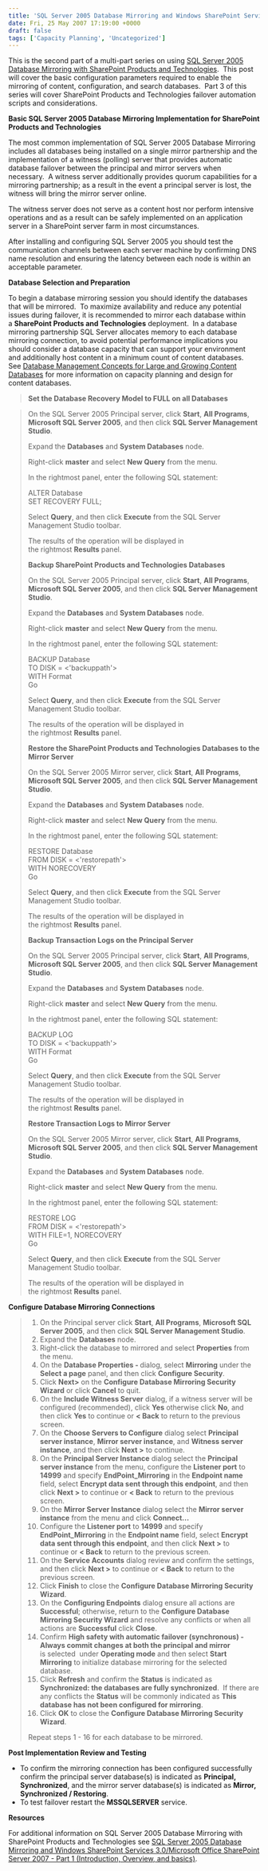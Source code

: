 ```yaml
---
title: 'SQL Server 2005 Database Mirroring and Windows SharePoint Services 3.0/Microsoft Office SharePoint Server 2007 - Part 2 (Configuration)'
date: Fri, 25 May 2007 17:19:00 +0000
draft: false
tags: ['Capacity Planning', 'Uncategorized']
---
```


This is the second part of a multi-part series on using [SQL Server 2005 Database Mirroring with SharePoint Products and Technologies](http://blogs.technet.com/wbaer/archive/2007/04/23/sql-server-2005-database-mirroring-and-windows-sharepoint-services-3-0-microsoft-office-sharepoint-server-2007-part-1-introduction-overview-and-basics.aspx).  This post will cover the basic configuration parameters required to enable the mirroring of content, configuration, and search databases.  Part 3 of this series will cover SharePoint Products and Technologies failover automation scripts and considerations.

**Basic SQL Server 2005 Database Mirroring Implementation for SharePoint Products and Technologies**

The most common implementation of SQL Server 2005 Database Mirroring includes all databases being installed on a single mirror partnership and the implementation of a witness (polling) server that provides automatic database failover between the principal and mirror servers when necessary.  A witness server additionally provides quorum capabilities for a mirroring partnership; as a result in the event a principal server is lost, the witness will bring the mirror server online.

The witness server does not serve as a content host nor perform intensive operations and as a result can be safely implemented on an application server in a SharePoint server farm in most circumstances.

After installing and configuring SQL Server 2005 you should test the communication channels between each server machine by confirming DNS name resolution and ensuring the latency between each node is within an acceptable parameter.

**Database Selection and Preparation**

To begin a database mirroring session you should identify the databases that will be mirrored.  To maximize availability and reduce any potential issues during failover, it is recommended to mirror each database within a **SharePoint Products and Technologies** deployment.  In a database mirroring partnership SQL Server allocates memory to each database mirroring connection, to avoid potential performance implications you should consider a database capacity that can support your environment and additionally host content in a minimum count of content databases.  See [Database Management Concepts for Large and Growing Content Databases](http://blogs.technet.com/wbaer/archive/2007/05/08/database-management-concepts-for-large-and-growing-content-databases.aspx "Database Management Concepts for Large and Growing Content Databases") for more information on capacity planning and design for content databases.

> **Set the Database Recovery Model to FULL on all Databases**

> On the SQL Server 2005 Principal server, click **Start**, **All Programs**, **Microsoft SQL Server 2005**, and then click **SQL Server Management Studio**.
> 
> Expand the **Databases** and **System Databases** node.
> 
> Right-click **master** and select **New Query** from the menu.
> 
> In the rightmost panel, enter the following SQL statement:
> 
> ALTER Database <databasename>  
> SET RECOVERY FULL;
> 
> Select **Query**, and then click **Execute** from the SQL Server Management Studio toolbar.
> 
> The results of the operation will be displayed in the rightmost **Results** panel.
> 
> **Backup SharePoint Products and Technologies Databases**
> 
> On the SQL Server 2005 Principal server, click **Start**, **All Programs**, **Microsoft SQL Server 2005**, and then click **SQL Server Management Studio**.
> 
> Expand the **Databases** and **System Databases** node.
> 
> Right-click **master** and select **New Query** from the menu.
> 
> In the rightmost panel, enter the following SQL statement:
> 
> BACKUP Database <databasename>  
> TO DISK = <'backuppath'>  
> WITH Format  
> Go
> 
> Select **Query**, and then click **Execute** from the SQL Server Management Studio toolbar.
> 
> The results of the operation will be displayed in the rightmost **Results** panel.
> 
> **Restore the SharePoint Products and Technologies Databases to the Mirror Server**
> 
> On the SQL Server 2005 Mirror server, click **Start**, **All Programs**, **Microsoft SQL Server 2005**, and then click **SQL Server Management Studio**.
> 
> Expand the **Databases** and **System Databases** node.
> 
> Right-click **master** and select **New Query** from the menu.
> 
> In the rightmost panel, enter the following SQL statement:
> 
> RESTORE Database <databasename>  
> FROM DISK = <'restorepath'>  
> WITH NORECOVERY  
> Go
> 
> Select **Query**, and then click **Execute** from the SQL Server Management Studio toolbar.
> 
> The results of the operation will be displayed in the rightmost **Results** panel.
> 
> **Backup Transaction Logs on the Principal Server**
> 
> On the SQL Server 2005 Principal server, click **Start**, **All Programs**, **Microsoft SQL Server 2005**, and then click **SQL Server Management Studio**.
> 
> Expand the **Databases** and **System Databases** node.
> 
> Right-click **master** and select **New Query** from the menu.
> 
> In the rightmost panel, enter the following SQL statement:
> 
> BACKUP LOG <databasename>  
> TO DISK = <'backuppath'>  
> WITH Format  
> Go
> 
> Select **Query**, and then click **Execute** from the SQL Server Management Studio toolbar.
> 
> The results of the operation will be displayed in the rightmost **Results** panel.
> 
> **Restore Transaction Logs to Mirror Server**
> 
> On the SQL Server 2005 Mirror server, click **Start**, **All Programs**, **Microsoft SQL Server 2005**, and then click **SQL Server Management Studio**.
> 
> Expand the **Databases** and **System Databases** node.
> 
> Right-click **master** and select **New Query** from the menu.
> 
> In the rightmost panel, enter the following SQL statement:
> 
> RESTORE LOG <databasename>  
> FROM DISK = <'restorepath'>  
> WITH FILE\=1, NORECOVERY  
> Go
> 
> Select **Query**, and then click **Execute** from the SQL Server Management Studio toolbar.
> 
> The results of the operation will be displayed in the rightmost **Results** panel.

**Configure Database Mirroring Connections**

> 1.  On the Principal server click **Start**, **All Programs**, **Microsoft SQL Server 2005**, and then click **SQL Server Management Studio**.
> 2.  Expand the **Databases** node.
> 3.  Right-click the database to mirrored and select **Properties** from the menu.
> 4.  On the **Database Properties - <databasename>** dialog, select **Mirroring** under the **Select a page** panel, and then click **Configure Security**.
> 5.  Click **Next>** on the **Configure Database Mirroring Security Wizard** or click **Cancel** to quit.
> 6.  On the **Include Witness Server** dialog, if a witness server will be configured (recommended), click **Yes** otherwise click **No**, and then click **Yes** to continue or **< Back** to return to the previous screen.
> 7.  On the **Choose Servers to Configure** dialog select **Principal server instance**, **Mirror server instance**, and **Witness server instance**, and then click **Next >** to continue.
> 8.  On the **Principal Server Instance** dialog select the **Principal server instance** from the menu, configure the **Listener port** to **14999** and specify **EndPoint\_Mirroring** in the **Endpoint name** field, select **Encrypt data sent through this endpoint**, and then click **Next >** to continue or **< Back** to return to the previous screen.
> 9.  On the **Mirror Server Instance** dialog select the **Mirror server instance** from the menu and click **Connect...**
> 10.  Configure the **Listener port** to **14999** and specify **EndPoint\_Mirroring** in the **Endpoint name** field, select **Encrypt data sent through this endpoint**, and then click **Next >** to continue or **< Back** to return to the previous screen.
> 11.  On the **Service Accounts** dialog review and confirm the settings, and then click **Next >** to continue or **< Back** to return to the previous screen.
> 12.  Click **Finish** to close the **Configure Database Mirroring Security Wizard**.
> 13.  On the **Configuring Endpoints** dialog ensure all actions are **Successful**; otherwise, return to the **Configure Database Mirroring Security Wizard** and resolve any conflicts or when all actions are **Successful** click **Close**.
> 14.  Confirm **High safety with automatic failover (synchronous) - Always commit changes at both the principal and mirror** is selected  under **Operating mode** and then select **Start Mirroring** to initialize database mirroring for the selected database.
> 15.  Click **Refresh** and confirm the **Status** is indicated as **Synchronized: the databases are fully synchronized**.  If there are any conflicts the **Status** will be commonly indicated as **This database has not been configured for mirroring**.
> 16.  Click **OK** to close the **Configure Database Mirroring Security Wizard**.
> 
> Repeat steps 1 - 16 for each database to be mirrored.

**Post Implementation Review and Testing**

*   To confirm the mirroring connection has been configured successfully confirm the principal server database(s) is indicated as **Principal, Synchronized**, and the mirror server database(s) is indicated as **Mirror, Synchronized / Restoring**.
*   To test failover restart the **MSSQLSERVER** service.

**Resources**

For additional information on SQL Server 2005 Database Mirroring with SharePoint Products and Technologies see [SQL Server 2005 Database Mirroring and Windows SharePoint Services 3.0/Microsoft Office SharePoint Server 2007 - Part 1 (Introduction, Overview, and basics)](http://blogs.technet.com/wbaer/archive/2007/04/23/sql-server-2005-database-mirroring-and-windows-sharepoint-services-3-0-microsoft-office-sharepoint-server-2007-part-1-introduction-overview-and-basics.aspx).